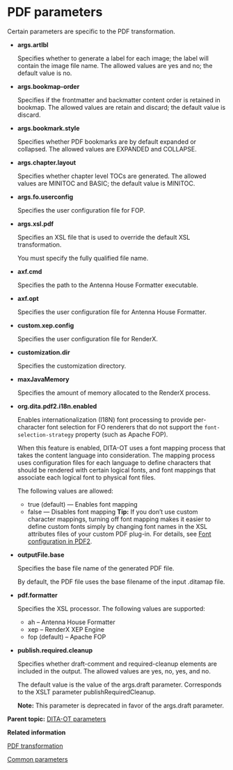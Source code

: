 # PDF parameters

Certain parameters are specific to the PDF transformation.

-   **args.artlbl**

    Specifies whether to generate a label for each image; the label will contain the image file name. The allowed values are yes and no; the default value is no.

-   **args.bookmap-order**

    Specifies if the frontmatter and backmatter content order is retained in bookmap. The allowed values are retain and discard; the default value is discard.

-   **args.bookmark.style**

    Specifies whether PDF bookmarks are by default expanded or collapsed. The allowed values are EXPANDED and COLLAPSE.

-   **args.chapter.layout**

    Specifies whether chapter level TOCs are generated. The allowed values are MINITOC and BASIC; the default value is MINITOC.

-   **args.fo.userconfig**

    Specifies the user configuration file for FOP.

-   **args.xsl.pdf**

    Specifies an XSL file that is used to override the default XSL transformation.

    You must specify the fully qualified file name.

-   **axf.cmd**

    Specifies the path to the Antenna House Formatter executable.

-   **axf.opt**

    Specifies the user configuration file for Antenna House Formatter.

-   **custom.xep.config**

    Specifies the user configuration file for RenderX.

-   **customization.dir**

    Specifies the customization directory.

-   **maxJavaMemory**

    Specifies the amount of memory allocated to the RenderX process.

-   **org.dita.pdf2.i18n.enabled**

    Enables internationalization \(I18N\) font processing to provide per-character font selection for FO renderers that do not support the `font-selection-strategy` property \(such as Apache FOP\).

    When this feature is enabled, DITA-OT uses a font mapping process that takes the content language into consideration. The mapping process uses configuration files for each language to define characters that should be rendered with certain logical fonts, and font mappings that associate each logical font to physical font files.

    The following values are allowed:

    -   true \(default\) — Enables font mapping
    -   false — Disables font mapping
    **Tip:** If you don’t use custom character mappings, turning off font mapping makes it easier to define custom fonts simply by changing font names in the XSL attributes files of your custom PDF plug-in. For details, see [Font configuration in PDF2](http://www.elovirta.com/2016/02/18/font-configuration-in-pdf2.html).

-   **outputFile.base**

    Specifies the base file name of the generated PDF file.

    By default, the PDF file uses the base filename of the input .ditamap file.

-   **pdf.formatter**

    Specifies the XSL processor. The following values are supported:

    -   ah – Antenna House Formatter
    -   xep – RenderX XEP Engine
    -   fop \(default\) – Apache FOP
-   **publish.required.cleanup**

    Specifies whether draft-comment and required-cleanup elements are included in the output. The allowed values are yes, no, yes, and no.

    The default value is the value of the args.draft parameter. Corresponds to the XSLT parameter publishRequiredCleanup.

    **Note:** This parameter is deprecated in favor of the args.draft parameter.


**Parent topic:** [DITA-OT parameters](../parameters/parameters_intro.md)

**Related information**  


[PDF transformation](../topics/dita2pdf.md)

[Common parameters](../parameters/parameters-base.md)

